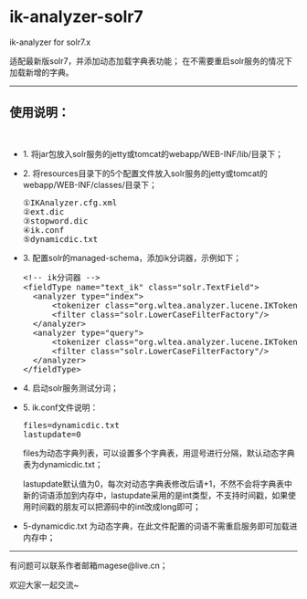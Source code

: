 # ik-analyzer-solr7
ik-analyzer for solr7.x

适配最新版solr7，并添加动态加载字典表功能；
在不需要重启solr服务的情况下加载新增的字典。

<hr>
<h2>使用说明：</h2><br>

<ul>
    <li>
        <p>1. 将jar包放入solr服务的jetty或tomcat的webapp/WEB-INF/lib/目录下；</p>
    </li>
    <li>
        <p>2. 将resources目录下的5个配置文件放入solr服务的jetty或tomcat的webapp/WEB-INF/classes/目录下；</p>
<pre>
①IKAnalyzer.cfg.xml
②ext.dic
③stopword.dic
④ik.conf
⑤dynamicdic.txt
</pre>
    </li>
    <li>
        <p>3. 配置solr的managed-schema，添加ik分词器，示例如下；</p>
<pre>
&lt;!-- ik分词器 --&gt;
&lt;fieldType name="text_ik" class="solr.TextField"&gt;
  &lt;analyzer type="index"&gt;
      &lt;tokenizer class="org.wltea.analyzer.lucene.IKTokenizerFactory" useSmart="false" conf="ik.conf"/&gt;
      &lt;filter class="solr.LowerCaseFilterFactory"/&gt;
  &lt;/analyzer&gt;
  &lt;analyzer type="query"&gt;
      &lt;tokenizer class="org.wltea.analyzer.lucene.IKTokenizerFactory" useSmart="true" conf="ik.conf"/&gt;
      &lt;filter class="solr.LowerCaseFilterFactory"/&gt;
  &lt;/analyzer&gt;
&lt;/fieldType&gt;
</pre>
    </li>
    <li>
        <p>4. 启动solr服务测试分词；</p>
    </li>
    <li>
        <p>5. ik.conf文件说明：</p>
<pre>
files=dynamicdic.txt
lastupdate=0
</pre>
        <p>files为动态字典列表，可以设置多个字典表，用逗号进行分隔，默认动态字典表为dynamicdic.txt；</p>
        <p>lastupdate默认值为0，每次对动态字典表修改后请+1，不然不会将字典表中新的词语添加到内存中，lastupdate采用的是int类型，不支持时间戳，如果使用时间戳的朋友可以把源码中的int改成long即可；</p>
    </li>
    <li>
        <p>5-dynamicdic.txt 为动态字典，在此文件配置的词语不需重启服务即可加载进内存中；</p>
    </li>
</ul>
<hr>

<p>有问题可以联系作者邮箱magese@live.cn；</p>
<p>欢迎大家一起交流~</p>
